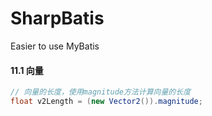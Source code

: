# SharpBatis
Easier to use MyBatis

#### 11.1 向量
``` C#
// 向量的长度，使用magnitude方法计算向量的长度
float v2Length = (new Vector2()).magnitude;
```

